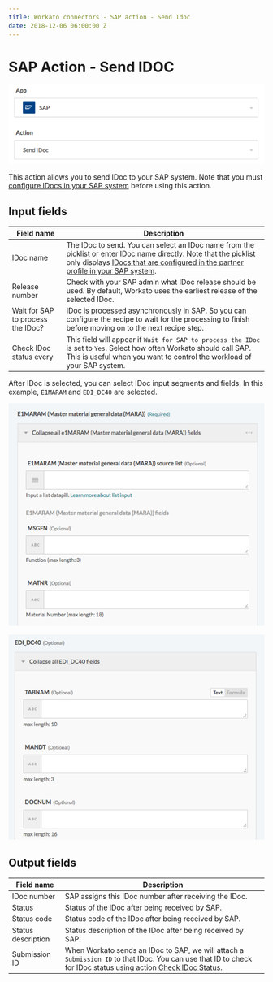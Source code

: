 ```yaml
---
title: Workato connectors - SAP action - Send Idoc
date: 2018-12-06 06:00:00 Z
---
```


# SAP Action - Send IDOC

![Action Send IDoc](/assets/images/connectors/sap/action-send-idoc.png)

This action allows you to send IDoc to your SAP system. Note that you must [configure IDocs in your SAP system](https://docs.workato.com/sap.html#create-partner-profile-for-workato) before using this action.

## Input fields
| Field name | Description |
|---|---|
| IDoc name | The IDoc to send. You can select an IDoc name from the picklist or enter IDoc name directly. Note that the picklist only displays [IDocs that are configured in the partner profile in your SAP system](https://docs.workato.com/sap.html#create-partner-profile-for-workato). |
| Release number | Check with your SAP admin what IDoc release should be used. By default, Workato uses the earliest release of the selected IDoc. |
| Wait for SAP to process the IDoc? | IDoc is processed asynchronously in SAP. So you can configure the recipe to wait for the processing to finish before moving on to the next recipe step. |
| Check IDoc status every | This field will appear if `Wait for SAP to process the IDoc` is set to `Yes`. Select how often Workato should call SAP. This is useful when you want to control the workload of your SAP system. |

After IDoc is selected, you can select IDoc input segments and fields. In this example, `E1MARAM` and `EDI_DC40` are selected.

![IDoc input segment 1](/assets/images/connectors/sap/idoc-input-1.png)

![IDoc input segment 2](/assets/images/connectors/sap/idoc-input-2.png)

## Output fields
| Field name | Description |
|---|---|
| IDoc number | SAP assigns this IDoc number after receiving the IDoc. |
| Status | Status of the IDoc after being received by SAP. |
| Status code | Status code of the IDoc after being received by SAP. |
| Status description | Status description of the IDoc after being received by SAP. |
| Submission ID | When Workato sends an IDoc to SAP, we will attach a `Submission ID` to that IDoc. You can use that ID to check for IDoc status using action [Check IDoc Status](https://docs.workato.com/on-prem/sap/action-check-idoc.html). |
